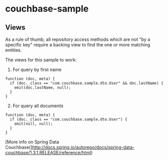 # couchbase-sample

## Views
As a rule of thumb, all repository access methods which are not "by a specific key" require a backing view to find the one or more matching entities. 

The views for this sample to work:

1. For query by first name
```
function (doc, meta) {
  if (doc._class == "com.couchbase.sample.dto.User" && doc.lastName) {
    emit(doc.lastName, null);
  }
}
```
2. For query all documents
```
function (doc, meta) {
  if (doc._class == "com.couchbase.sample.dto.User") {
    emit(null, null);
  }
}
```

[More info on Spring Data Couchbase(]http://docs.spring.io/autorepo/docs/spring-data-couchbase/1.3.1.RELEASE/reference/html)
